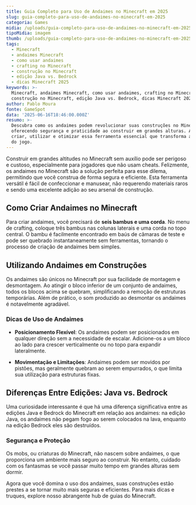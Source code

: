 ```yaml
---
title: Guia Completo para Uso de Andaimes no Minecraft em 2025
slug: guia-completo-para-uso-de-andaimes-no-minecraft-em-2025
categoria: Games
midia: /uploads/guia-completo-para-uso-de-andaimes-no-minecraft-em-2025-thumb.jpg
tipoMidia: imagem
thumb: /uploads/guia-completo-para-uso-de-andaimes-no-minecraft-em-2025-thumb.jpg
tags:
  - Minecraft
  - andaimes Minecraft
  - como usar andaimes
  - crafting no Minecraft
  - construção no Minecraft
  - edição Java vs. Bedrock
  - dicas Minecraft 2025
keywords: >-
  Minecraft, andaimes Minecraft, como usar andaimes, crafting no Minecraft,
  construção no Minecraft, edição Java vs. Bedrock, dicas Minecraft 2025
author: Pablo Moura
fonte: GameSpot
data: '2025-06-16T18:46:00.000Z'
resumo: >-
  Descubra como os andaimes podem revolucionar suas construções no Minecraft,
  oferecendo segurança e praticidade ao construir em grandes alturas. Aprenda a
  criar, utilizar e otimizar essa ferramenta essencial que transforma a dinâmica
  do jogo.
---
```


Construir em grandes altitudes no Minecraft sem auxílio pode ser perigoso e custoso, especialmente para jogadores que não usam cheats. Felizmente, os andaimes no Minecraft são a solução perfeita para esse dilema, permitindo que você construa de forma segura e eficiente. Esta ferramenta versátil é fácil de confeccionar e manusear, não requerendo materiais raros e sendo uma excelente adição ao seu arsenal de construção.

## Como Criar Andaimes no Minecraft

Para criar andaimes, você precisará de **seis bambus e uma corda**. No menu de crafting, coloque três bambus nas colunas laterais e uma corda no topo central. O bambu é facilmente encontrado em baús de câmaras de teste e pode ser quebrado instantaneamente sem ferramentas, tornando o processo de criação de andaimes bem simples.

## Utilizando Andaimes em Construções

Os andaimes são únicos no Minecraft por sua facilidade de montagem e desmontagem. Ao atingir o bloco inferior de um conjunto de andaimes, todos os blocos acima se quebram, simplificando a remoção de estruturas temporárias. Além de prático, o som produzido ao desmontar os andaimes é notavelmente agradável.

### Dicas de Uso de Andaimes

- **Posicionamento Flexível**: Os andaimes podem ser posicionados em qualquer direção sem a necessidade de escalar. Adicione-os a um bloco ao lado para crescer verticalmente ou no topo para expandir lateralmente.

- **Movimentação e Limitações**: Andaimes podem ser movidos por pistões, mas geralmente quebram ao serem empurrados, o que limita sua utilização para estruturas fixas.

## Diferenças Entre Edições: Java vs. Bedrock

Uma curiosidade interessante é que há uma diferença significativa entre as edições Java e Bedrock do Minecraft em relação aos andaimes: na edição Java, os andaimes não pegam fogo ao serem colocados na lava, enquanto na edição Bedrock eles são destruídos.

### Segurança e Proteção

Os mobs, ou criaturas do Minecraft, não nascem sobre andaimes, o que proporciona um ambiente mais seguro ao construir. No entanto, cuidado com os fantasmas se você passar muito tempo em grandes alturas sem dormir.

Agora que você domina o uso dos andaimes, suas construções estão prestes a se tornar muito mais seguras e eficientes. Para mais dicas e truques, explore nosso abrangente hub de guias do Minecraft.

